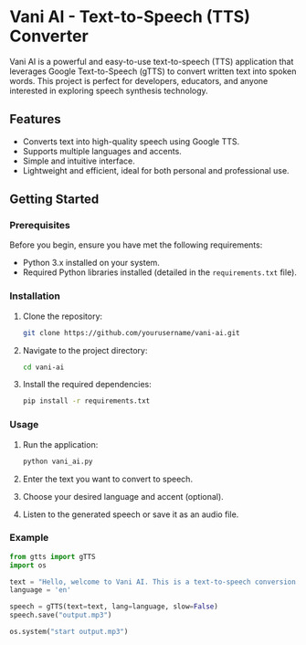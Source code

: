 # Vani AI - Text-to-Speech (TTS) Converter

Vani AI is a powerful and easy-to-use text-to-speech (TTS) application that leverages Google Text-to-Speech (gTTS) to convert written text into spoken words. This project is perfect for developers, educators, and anyone interested in exploring speech synthesis technology.

## Features

- Converts text into high-quality speech using Google TTS.
- Supports multiple languages and accents.
- Simple and intuitive interface.
- Lightweight and efficient, ideal for both personal and professional use.

## Getting Started

### Prerequisites

Before you begin, ensure you have met the following requirements:

- Python 3.x installed on your system.
- Required Python libraries installed (detailed in the `requirements.txt` file).

### Installation

1. Clone the repository:

    ```bash
    git clone https://github.com/yourusername/vani-ai.git
    ```

2. Navigate to the project directory:

    ```bash
    cd vani-ai
    ```

3. Install the required dependencies:

    ```bash
    pip install -r requirements.txt
    ```

### Usage

1. Run the application:

    ```bash
    python vani_ai.py
    ```

2. Enter the text you want to convert to speech.
3. Choose your desired language and accent (optional).
4. Listen to the generated speech or save it as an audio file.

### Example

```python
from gtts import gTTS
import os

text = "Hello, welcome to Vani AI. This is a text-to-speech conversion example."
language = 'en'

speech = gTTS(text=text, lang=language, slow=False)
speech.save("output.mp3")

os.system("start output.mp3")
